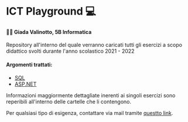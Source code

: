 # ICT Playground :computer:

#### :woman_technologist:	 Giada Valinotto, 5B Informatica

Repository all'interno del quale verranno caricati tutti gli esercizi a scopo didattico svolti durante l'anno scolastico 2021 - 2022
#### Argomenti trattati:
- [SQL](https://github.com/vallauri-ict/info-playground-Giada-Valinotto-1/tree/main/SQL)
- [ASP.NET]()

Informazioni maggiormente dettagliate inerenti ai singoli esercizi sono reperibili all'interno delle cartelle che li contengono.

Per qualsiasi tipo di esigenza, contattare via mail tramite [questto link](mailto:g.valinotto.0990@vallauri.edu?subject=[GitHub]%20Info%20Playground).
